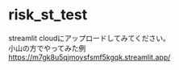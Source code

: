 # risk_st_test

streamlit cloudにアップロードしてみてください。<br>
小山の方でやってみた例<br>
https://m7gk8u5qjmoysfsmf5kgqk.streamlit.app/
